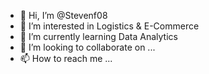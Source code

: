 - 👋 Hi, I’m @Stevenf08
- 👀 I’m interested in Logistics & E-Commerce
- 🌱 I’m currently learning Data Analytics
- 💞️ I’m looking to collaborate on ...
- 📫 How to reach me ...

<!---
Stevenf08/Stevenf08 is a ✨ special ✨ repository because its `README.md` (this file) appears on your GitHub profile.
You can click the Preview link to take a look at your changes.
--->
